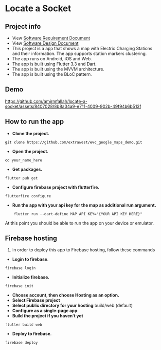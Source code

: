 # Locate a Socket

## Project info

- View [Software Requirement Document](docs/SRS.pdf)
- View [Software Design Document](docs/SDD.pdf)
- This project is a app that shows a map with Electric Charging Stations and their information. The app supports station markers clustering.
- The app runs on Android, iOS and Web.
- The app is built using Flutter 3.3 and Dart.
- The app is built using the MVVM architecture.
- The app is built using the BLoC pattern.

## Demo

https://github.com/amirmfallah/locate-a-socket/assets/8407028/8b8a34a9-e711-4009-902b-49f94b6b513f

## How to run the app

- **Clone the project.**

```shell
git clone https://github.com/extrawest/evc_google_maps_demo.git
```

- **Open the project.**

```shell
cd your_name_here
```

- **Get packages.**

```shell
flutter pub get
```

- **Configure firebase project with flutterfire.**

```shell
flutterfire configure
```

- **Run the app with your api key for the map as additional run argument.**

```
    flutter run --dart-define MAP_API_KEY="{YOUR_API_KEY_HERE}"
```

At this point you should be able to run the app on your device or emulator.

## Firebase hosting

1. In order to deploy this app to Firebase hosting, follow these commands

- **Login to firebase.**

```shell
firebase login
```

- **Initialize firebase.**

```shell
firebase init
```

- **Choose account, then choose Hosting as an option.**
- **Select Firebase project**
- **Select public directory for your hosting**
  build/web (default)
- **Configure as a single-page app**
- **Build the project if you haven't yet**

```shell
flutter build web
```

- **Deploy to firebase.**

```shell
firebase deploy
```
